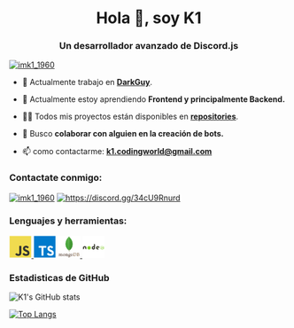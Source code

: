 <h1 align="center">Hola 👋, soy K1</h1>
<h3 align="center">Un desarrollador avanzado de Discord.js</h3>

<p align="left"> <a href="https://twitter.com/imk1_1960" target="blank"><img src="https://img.shields.io/twitter/follow/imk1_1960?logo=twitter&style=for-the-badge" alt="imk1_1960" /></a> </p>

- 🔭 Actualmente trabajo en [**DarkGuy**](https://www.darkguy.ml).

- 🌱 Actualmente estoy aprendiendo **Frontend y principalmente Backend.**

- 👨‍💻 Todos mis proyectos están disponibles en [**repositories**](https://github.com/k1-1960?tab=repositories).

- 💭 Busco **colaborar con alguien en la creación de bots.**

- 📫 como contactarme: **k1.codingworld@gmail.com**

<h3 align="left">Contactate conmigo:</h3>
<p align="left">
<a href="https://twitter.com/imk1_1960" target="blank"><img align="center" src="https://raw.githubusercontent.com/rahuldkjain/github-profile-readme-generator/master/src/images/icons/Social/twitter.svg" alt="imk1_1960" height="30" width="40" /></a>
<a href="https://discord.gg/https://discord.gg/34cU9Rnurd" target="blank"><img align="center" src="https://raw.githubusercontent.com/rahuldkjain/github-profile-readme-generator/master/src/images/icons/Social/discord.svg" alt="https://discord.gg/34cU9Rnurd" height="30" width="40" /></a>
</p>

<h3 align="left">Lenguajes y herramientas:</h3>
<p align="left"> <a href="https://developer.mozilla.org/en-US/docs/Web/JavaScript" target="_blank" rel="noreferrer"> <img src="https://raw.githubusercontent.com/devicons/devicon/master/icons/javascript/javascript-original.svg" alt="javascript" width="40" height="40"/> </a> <a><img src="https://raw.githubusercontent.com/devicons/devicon/master/icons/typescript/typescript-original.svg" width="40" height="40"></a> <a href="https://www.mongodb.com/" target="_blank" rel="noreferrer"> <img src="https://raw.githubusercontent.com/devicons/devicon/master/icons/mongodb/mongodb-original-wordmark.svg" alt="mongodb" width="40" height="40"/> </a> <a href="https://nodejs.org" target="_blank" rel="noreferrer"> <img src="https://raw.githubusercontent.com/devicons/devicon/master/icons/nodejs/nodejs-original-wordmark.svg" alt="nodejs" width="40" height="40"/> </a> </p>

### Estadisticas de GitHub
 ![K1's GitHub stats](https://github-readme-stats.vercel.app/api?username=k1-1960&show_icons=true&locale=es&theme=merko)

 [![Top Langs](https://github-readme-stats.vercel.app/api/top-langs/?username=k1-1960&locale=es&theme=merko&layout=compact)](https://github.com/k1-1960)
